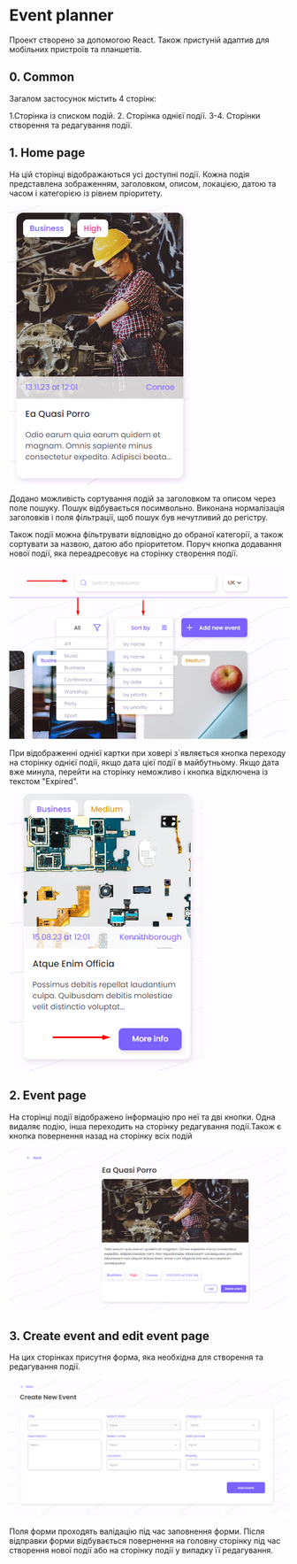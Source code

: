 # Event planner

Проект створено за допомогою React. Також пристуній адаптив для мобільних
пристроїв та планшетів.

## 0. Common

Загалом застосунок містить 4 сторінк:

1.Сторінка із списком подій. 2. Сторінка однієї події. 3-4. Сторінки створення
та редагування події.

## 1. Home page

На цій сторінці відображаються усі доступні події. Кожна подія представлена
зображенням, заголовком, описом, локацією, датою та часом і категорією із рівнем
пріоритету.

![Home page. Step 1](./intro/step1.png)

Додано можливість сортування подій за заголовком та описом через поле пошуку.
Пошук відбувається посимвольно. Виконана нормалізація заголовків і поля
фільтрації, щоб пошук був нечутливий до регістру.

Також події можна фільтрувати відповідно до обраної категорії, а також сортувати
за назвою, датою або пріоритетом. Поруч кнопка додавання нової події, яка
переадресовує на сторінку створення події.

![Home page. Step 2](./intro/step2.png)

При відображенні однієї картки при ховері з`являється кнопка переходу на
сторінку однієї події, якщо дата цієї події в майбутньому. Якщо дата вже минула,
перейти на сторінку неможливо і кнопка відключена із текстом "Expired".

![Home page. Step 3](./intro/step3.png)

## 2. Event page

На сторінці події відображено інформацію про неї та дві кнопки. Одна видаляє
подію, інша переходить на сторінку редагування події.Також є кнопка повернення
назад на сторінку всіх подій

![Event page. Step 1](./intro/step4.png)

## 3. Create event and edit event page

На цих сторінках присутня форма, яка необхідна для створення та редагування
події.

![Create event and edit event page. Step 1](./intro/step5.png)

Поля форми проходять валідацію під час заповнення форми. Після відправки форми
відбувається повернення на головну сторінку під час створення нової події або на
сторінку події у випадку її редагування.
